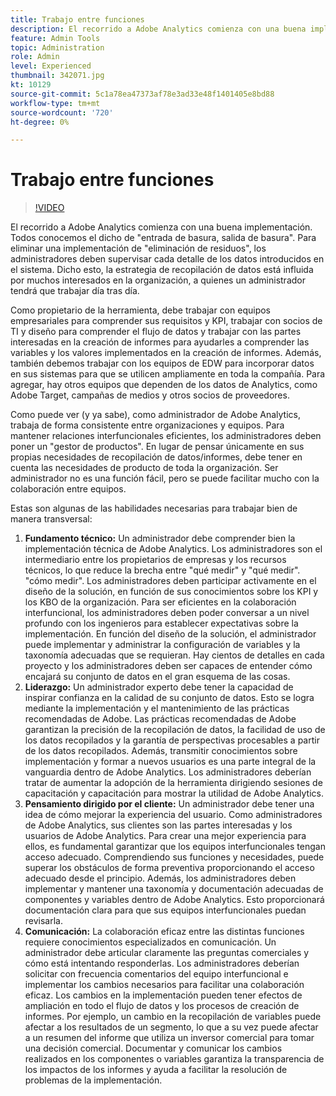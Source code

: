 ```yaml
---
title: Trabajo entre funciones
description: El recorrido a Adobe Analytics comienza con una buena implementación. Todos conocemos el dicho de "entrada de basura, salida de basura". Para eliminar una implementación de "eliminación de residuos", los administradores deben supervisar cada detalle de los datos introducidos en el sistema. Dicho esto, la estrategia de recopilación de datos está influida por muchos interesados en la organización, a quienes un administrador tendrá que trabajar día tras día.
feature: Admin Tools
topic: Administration
role: Admin
level: Experienced
thumbnail: 342071.jpg
kt: 10129
source-git-commit: 5c1a78ea47373af78e3ad33e48f1401405e8bd88
workflow-type: tm+mt
source-wordcount: '720'
ht-degree: 0%

---
```



# Trabajo entre funciones

>[!VIDEO](https://video.tv.adobe.com/v/342071/?quality=12&learn=on)

El recorrido a Adobe Analytics comienza con una buena implementación. Todos conocemos el dicho de &quot;entrada de basura, salida de basura&quot;. Para eliminar una implementación de &quot;eliminación de residuos&quot;, los administradores deben supervisar cada detalle de los datos introducidos en el sistema. Dicho esto, la estrategia de recopilación de datos está influida por muchos interesados en la organización, a quienes un administrador tendrá que trabajar día tras día.

Como propietario de la herramienta, debe trabajar con equipos empresariales para comprender sus requisitos y KPI, trabajar con socios de TI y diseño para comprender el flujo de datos y trabajar con las partes interesadas en la creación de informes para ayudarles a comprender las variables y los valores implementados en la creación de informes. Además, también debemos trabajar con los equipos de EDW para incorporar datos en sus sistemas para que se utilicen ampliamente en toda la compañía. Para agregar, hay otros equipos que dependen de los datos de Analytics, como Adobe Target, campañas de medios y otros socios de proveedores.

Como puede ver (y ya sabe), como administrador de Adobe Analytics, trabaja de forma consistente entre organizaciones y equipos. Para mantener relaciones interfuncionales eficientes, los administradores deben poner un &quot;gestor de productos&quot;. En lugar de pensar únicamente en sus propias necesidades de recopilación de datos/informes, debe tener en cuenta las necesidades de producto de toda la organización. Ser administrador no es una función fácil, pero se puede facilitar mucho con la colaboración entre equipos.

Estas son algunas de las habilidades necesarias para trabajar bien de manera transversal:

1. **Fundamento técnico:** Un administrador debe comprender bien la implementación técnica de Adobe Analytics. Los administradores son el intermediario entre los propietarios de empresas y los recursos técnicos, lo que reduce la brecha entre &quot;qué medir&quot; y &quot;qué medir&quot;. &quot;cómo medir&quot;. Los administradores deben participar activamente en el diseño de la solución, en función de sus conocimientos sobre los KPI y los KBO de la organización. Para ser eficientes en la colaboración interfuncional, los administradores deben poder conversar a un nivel profundo con los ingenieros para establecer expectativas sobre la implementación. En función del diseño de la solución, el administrador puede implementar y administrar la configuración de variables y la taxonomía adecuadas que se requieran. Hay cientos de detalles en cada proyecto y los administradores deben ser capaces de entender cómo encajará su conjunto de datos en el gran esquema de las cosas.
1. **Liderazgo:** Un administrador experto debe tener la capacidad de inspirar confianza en la calidad de su conjunto de datos. Esto se logra mediante la implementación y el mantenimiento de las prácticas recomendadas de Adobe. Las prácticas recomendadas de Adobe garantizan la precisión de la recopilación de datos, la facilidad de uso de los datos recopilados y la garantía de perspectivas procesables a partir de los datos recopilados. Además, transmitir conocimientos sobre implementación y formar a nuevos usuarios es una parte integral de la vanguardia dentro de Adobe Analytics. Los administradores deberían tratar de aumentar la adopción de la herramienta dirigiendo sesiones de capacitación y capacitación para mostrar la utilidad de Adobe Analytics.
1. **Pensamiento dirigido por el cliente:** Un administrador debe tener una idea de cómo mejorar la experiencia del usuario. Como administradores de Adobe Analytics, sus clientes son las partes interesadas y los usuarios de Adobe Analytics. Para crear una mejor experiencia para ellos, es fundamental garantizar que los equipos interfuncionales tengan acceso adecuado.  Comprendiendo sus funciones y necesidades, puede superar los obstáculos de forma preventiva proporcionando el acceso adecuado desde el principio. Además, los administradores deben implementar y mantener una taxonomía y documentación adecuadas de componentes y variables dentro de Adobe Analytics. Esto proporcionará documentación clara para que sus equipos interfuncionales puedan revisarla.
1. **Comunicación:** La colaboración eficaz entre las distintas funciones requiere conocimientos especializados en comunicación. Un administrador debe articular claramente las preguntas comerciales y cómo está intentando responderlas. Los administradores deberían solicitar con frecuencia comentarios del equipo interfuncional e implementar los cambios necesarios para facilitar una colaboración eficaz. Los cambios en la implementación pueden tener efectos de ampliación en todo el flujo de datos y los procesos de creación de informes. Por ejemplo, un cambio en la recopilación de variables puede afectar a los resultados de un segmento, lo que a su vez puede afectar a un resumen del informe que utiliza un inversor comercial para tomar una decisión comercial. Documentar y comunicar los cambios realizados en los componentes o variables garantiza la transparencia de los impactos de los informes y ayuda a facilitar la resolución de problemas de la implementación.
